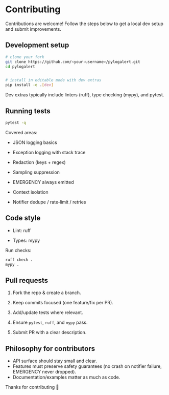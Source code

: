 # Contributing

Contributions are welcome! Follow the steps below to get a local dev setup and submit improvements.

## Development setup
```bash
# clone your fork
git clone https://github.com/<your-username>/pylogalert.git
cd pylogalert


# install in editable mode with dev extras
pip install -e .[dev]
```
Dev extras typically include linters (ruff), type checking (mypy), and pytest.

## Running tests

```bash
pytest -q
```
Covered areas:

- JSON logging basics

- Exception logging with stack trace

- Redaction (keys + regex)

- Sampling suppression

- EMERGENCY always emitted

- Context isolation

- Notifier dedupe / rate‑limit / retries

## Code style

- Lint: ruff

- Types: mypy

Run checks:
```bash
ruff check .
mypy .
```

## Pull requests

1. Fork the repo & create a branch.

2. Keep commits focused (one feature/fix per PR).

3. Add/update tests where relevant.

4. Ensure `pytest`, `ruff`, and `mypy` pass.

5. Submit PR with a clear description.

## Philosophy for contributors

- API surface should stay small and clear.
- Features must preserve safety guarantees (no crash on notifier failure, EMERGENCY never dropped).
- Documentation/examples matter as much as code.

Thanks for contributing 💜